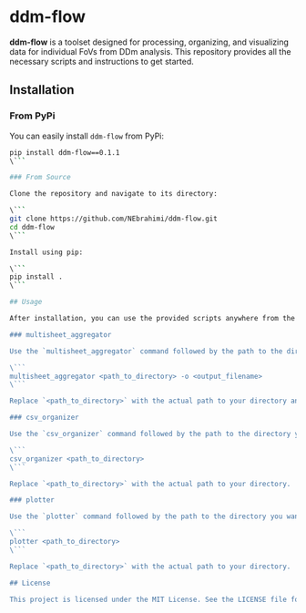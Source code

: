 # ddm-flow

**ddm-flow** is a toolset designed for processing, organizing, and visualizing data for individual FoVs from DDm analysis. This repository provides all the necessary scripts and instructions to get started.

## Installation

### From PyPi

You can easily install `ddm-flow` from PyPi:

```bash
pip install ddm-flow==0.1.1
\```

### From Source

Clone the repository and navigate to its directory:

\```
git clone https://github.com/NEbrahimi/ddm-flow.git
cd ddm-flow
\```

Install using pip:

\```
pip install .
\```

## Usage

After installation, you can use the provided scripts anywhere from the command line. Here's a brief overview:

### multisheet_aggregator

Use the `multisheet_aggregator` command followed by the path to the directory you want to process. The `-o` flag allows you to specify an output filename:

\```
multisheet_aggregator <path_to_directory> -o <output_filename>
\```

Replace `<path_to_directory>` with the actual path to your directory and `<output_filename>` with your desired output file name.

### csv_organizer

Use the `csv_organizer` command followed by the path to the directory you want to process:

\```
csv_organizer <path_to_directory>
\```

Replace `<path_to_directory>` with the actual path to your directory.

### plotter

Use the `plotter` command followed by the path to the directory you want to process:

\```
plotter <path_to_directory>
\```

Replace `<path_to_directory>` with the actual path to your directory.

## License

This project is licensed under the MIT License. See the LICENSE file for more details.
